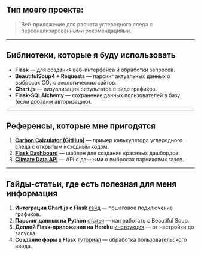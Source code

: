 ## Тип моего проекта:  
> Веб-приложение для расчета углеродного следа с персонализированными рекомендациями.  

---

## Библиотеки, которые я буду использовать  
- **Flask** — для создания веб-интерфейса и обработки запросов.  
- **BeautifulSoup4 + Requests** — парсинг актуальных данных о выбросах CO₂ с экологических сайтов.  
- **Chart.js** — визуализация результатов в виде графиков.  
- **Flask-SQLAlchemy** — сохранение данных пользователей в базу (если добавим авторизацию).  

---

## Референсы, которые мне пригодятся  
1. **[Carbon Calculator (GitHub)](https://github.com/opensustain/carbon-calculator)** — пример калькулятора углеродного следа с открытым исходным кодом.  
2. **[Flask Dashboard](https://github.com/app-generator/flask-dashboard-argon)** — шаблон для создания красивых дашбордов.  
3. **[Climate Data API](https://www.climatewatchdata.org/)** — API с данными о выбросах парниковых газов.  

---

## Гайды-статьи, где есть полезная для меня информация  
1. **Интеграция Chart.js с Flask** [гайд](https://www.digitalocean.com/community/tutorials/how-to-add-chartjs-to-a-flask-application) — пошаговое подключение графиков.  
2. **Парсинг данных на Python** [статья](https://realpython.com/beautiful-soup-web-scraper-python/) — как работать с Beautiful Soup.  
3. **Деплой Flask-приложения на Heroku** [инструкция](https://blog.miguelgrinberg.com/post/the-flask-mega-tutorial-part-xviii-deployment-on-heroku) — от настройки до запуска.  
4. **Создание форм в Flask** [туториал](https://flask.palletsprojects.com/en/3.0.x/patterns/wtforms/) — обработка пользовательского ввода.  

